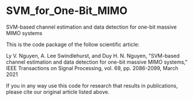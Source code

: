 # SVM_for_One-Bit_MIMO
SVM-based channel estimation and data detection for one-bit massive MIMO systems

This is the code package of the follow scientific article:

Ly V. Nguyen, A. Lee Swindlehurst, and Duy H. N. Nguyen, "SVM-based channel estimation and data detection for one-bit massive MIMO systems,"
IEEE Transactions on Signal Processing, vol. 69, pp. 2086-2099, March 2021

If you in any way use this code for research that results in publications, please cite our original article listed above.
